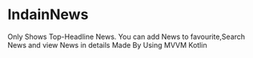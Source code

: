 # IndainNews
 Only Shows Top-Headline News.
 You can add News to favourite,Search News and view News in details
 Made By Using MVVM Kotlin
